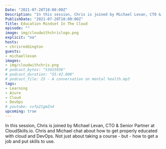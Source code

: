 ```yaml
---
Date: "2021-07-28T18:00:00Z"
Description: "In this session, Chris is joined by Michael Levan, CTO & Senior Partner at CloudSkills.io. Chris and Michael chat about how to get properly educated with cloud and DevOps. Not just about taking a course - but - how to get a job and put skills to use."
PublishDate: "2021-07-28T18:00:00Z"
Title: Education Mindset In The Cloud
episode: ""
image: img/cloudwithchrislogo.png
explicit: "no"
hosts:
- chrisreddington
guests:
- michaellevan
images:
- img/cloudwithchris.png
# podcast_bytes: "53415936"
# podcast_duration: "55:42.000"
# podcast_file: 25 - A conversation on mental health.mp3
tags:
- Learning
- Azure
- Cloud
- DevOps
# youtube: vvfp21gmZn4
upcoming: true
---
```

In this session, Chris is joined by Michael Levan, CTO & Senior Partner at CloudSkills.io. Chris and Michael chat about how to get properly educated with cloud and DevOps. Not just about taking a course - but - how to get a job and put skills to use.